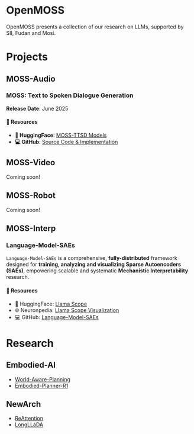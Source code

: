 # OpenMOSS
OpenMOSS presents a collection of our research on LLMs, supported by SII, Fudan and Mosi.


# Projects

## MOSS-Audio
### MOSS: Text to Spoken Dialogue Generation
**Release Date**: June 2025
#### 🔗 Resources
- **🤗 HuggingFace**: [MOSS-TTSD Models](https://huggingface.co/fnlp/MOSS-TTSD-v0.5)
- **💻 GitHub**: [Source Code & Implementation](https://github.com/OpenMOSS/MOSS-TTSD)
## MOSS-Video
Coming soon!
## MOSS-Robot
Coming soon!
## MOSS-Interp
### Language-Model-SAEs
`Language-Model-SAEs` is a comprehensive, **fully-distributed** framework designed for **training, analyzing and visualizing Sparse Autoencoders (SAEs)**, empowering scalable and systematic **Mechanistic Interpretability** research.
#### 🔗 Resources
- 🤗 HuggingFace: [Llama Scope](https://huggingface.co/fnlp/Llama-Scope)
- 🌐 Neuronpedia: [Llama Scope Visualization](https://www.neuronpedia.org/llama-scope)
- 💻 GitHub: [Language-Model-SAEs](https://github.com/OpenMOSS/Language-Model-SAEs)

# Research
## Embodied-AI
- [World-Aware-Planning](https://github.com/sjh0354/World-Aware-Planning)
- [Embodied-Planner-R1](https://github.com/OpenMOSS/Embodied-Planner-R1)
## NewArch
- [ReAttention](https://github.com/OpenMOSS/ReAttention)
- [LongLLaDA](https://github.com/OpenMOSS/LongLLaDA)
